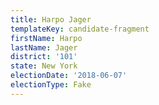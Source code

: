 ```yaml
---
title: Harpo Jager
templateKey: candidate-fragment
firstName: Harpo
lastName: Jager
district: '101'
state: New York
electionDate: '2018-06-07'
electionType: Fake
---
```

